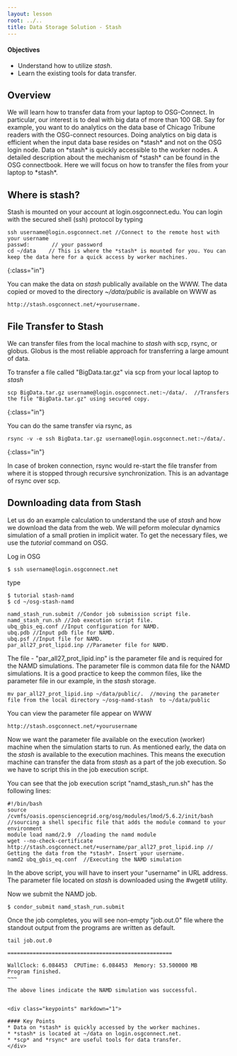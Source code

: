 ```yaml
---
layout: lesson
root: ../..
title: Data Storage Solution - Stash 
---
```

<div class="objectives" markdown="1">

#### Objectives
*   Understand how to utilize *stash*.  
*   Learn the existing tools for  data transfer.    
</div>


<h2> Overview </h2>
We will learn how to transfer data from your laptop to OSG-Connect.  In particular, 
our interest is to deal with big data of more than 100 GB. Say for example, you 
want to do analytics on the data base of Chicago Tribune readers with the OSG-connect 
resources. Doing analytics on big data is efficient when the input data base 
resides on *stash* and not on the OSG login node.  Data on *stash* is quickly 
accessible to the worker nodes.  A detailed description about the mechanism 
of *stash* can be found in the OSG connectbook. Here we will focus on how to 
transfer the files from your laptop to *stash*.  

<h2> Where is stash? </h2> 
Stash is mounted on your account at login.osgconnect.edu.  You can login with 
the  secured shell (ssh) protocol by typing 

~~~
ssh username@login.osgconnect.net //Connect to the remote host with your username
passwd:       // your password
cd ~/data    // This is where the *stash* is mounted for you. You can keep the data here for a quick access by worker machines.
~~~
{:class="in"}

You can make the data on *stash* publically available on the WWW. The data copied or moved to the directory *~/data/public* is available on WWW as 

~~~
http://stash.osgconnect.net/+yourusername.
~~~


<h2> File Transfer to Stash </h2> 

We can transfer files from the local machine to *stash* with scp, rsync, or 
globus. Globus is the most reliable approach for transferring a large amount of data. 
 
To transfer a file called "BigData.tar.gz" via scp from your local laptop to *stash*

~~~
scp BigData.tar.gz username@login.osgconnect.net:~/data/.  //Transfers the file "BigData.tar.gz" using secured copy.
~~~
{:class="in"}

You can do the same transfer via rsync, as

~~~
rsync -v -e ssh BigData.tar.gz username@login.osgconnect.net:~/data/.
~~~
{:class="in"}

In case of broken connection, rsync would re-start the file transfer from 
where it is stopped through recursive synchronization. This is an 
advantage of rsync over scp. 


<h2> Downloading data from Stash </h2> 

Let us do an example calculation to understand the use of *stash* and how we download 
the data from the web. We will peform 
molecular dynamics simulation of a small protien in implicit water. To get the
necessary files, we use the *tutorial* command on OSG. 

Log in OSG

~~~
$ ssh username@login.osgconnect.net
~~~

type 

~~~
$ tutorial stash-namd
$ cd ~/osg-stash-namd
~~~

~~~
namd_stash_run.submit //Condor job submission script file.
namd_stash_run.sh //Job execution script file.
ubq_gbis_eq.conf //Input configuration for NAMD.
ubq.pdb //Input pdb file for NAMD.
ubq.psf //Input file for NAMD.
par_all27_prot_lipid.inp //Parameter file for NAMD.
~~~

The file - "par_all27_prot_lipid.inp" is the parameter file and is required for 
the NAMD simulations. The parameter file is common data file for the NAMD
simulations. It is a good practice to keep the common files, like  the parameter file 
in our example, in the *stash* storage.  

~~~
mv par_all27_prot_lipid.inp ~/data/public/.  //moving the parameter file from the local directory ~/osg-namd-stash  to ~/data/public 
~~~

You can view the parameter file appear on WWW

~~~
http://stash.osgconnect.net/+yourusername
~~~

Now we want the parameter file available on the execution (worker) machine when the 
simulation starts to run. As mentioned early, the data on the *stash* is available to 
the execution machines. This means the execution machine can transfer the data from 
*stash* as a part of the job execution. So we have to script this in the job execution 
script. 

You can see that the job execution script "namd_stash_run.sh" has the following lines:

~~~
#!/bin/bash  
source /cvmfs/oasis.opensciencegrid.org/osg/modules/lmod/5.6.2/init/bash //sourcing a shell specific file that adds the module command to your environment
module load namd/2.9  //loading the namd module
wget --no-check-certificate http://stash.osgconnect.net/+username/par_all27_prot_lipid.inp // Getting the data from the *stash*. Insert your username. 
namd2 ubq_gbis_eq.conf  //Executing the NAMD simulation
~~~

In the above script, you will have to insert your "username" in URL address. The
parameter file located on *stash* is downloaded using the #wget# utility.  
 

Now we submit the NAMD job. 

~~~
$ condor_submit namd_stash_run.submit 
~~~

Once the job completes, you will see non-empty "job.out.0" file where 
the standout output from the programs are written as default.   

~~~~
tail job.out.0

====================================================

WallClock: 6.084453  CPUTime: 6.084453  Memory: 53.500000 MB
Program finished.
~~~

The above lines indicate the NAMD simulation was successful. 

 
<div class="keypoints" markdown="1">

#### Key Points
* Data on *stash* is quickly accessed by the worker machines. 
* *stash* is located at ~/data on login.osgconnect.net. 
* *scp* and *rsync* are useful tools for data transfer.
</div>

